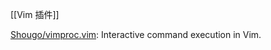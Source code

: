 

[[Vim 插件]]

[Shougo/vimproc.vim](https://github.com/Shougo/vimproc.vim): Interactive command execution in Vim.






